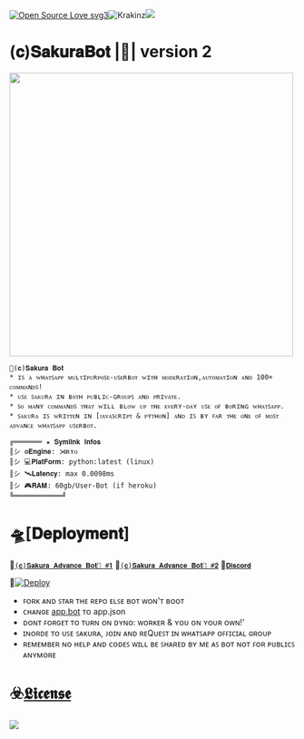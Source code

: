 [![Open Source Love svg3](https://badges.frapsoft.com/os/v3/open-source.svg?v=103)](https://github.com/ellerbrock/open-source-badges/)<img align="centre" src="https://img.shields.io/badge/Made%20for-VSCode-1f425f.svg" alt="Krakinz"/><img align="centre" src="https://img.shields.io/badge/Maintained%3F-yes-green.svg"/>

# (𝐜)𝐒𝐚𝐤𝐮𝐫𝐚𝐁𝐨𝐭 |🍹| version 2

<img align="centre"  height="500" src="https://github.com/Krakinz/Sakura/blob/KrakinzLab/Sakura%E2%98%A3%EF%B8%8FReactor/%D6%86%C7%9F%D3%84%CA%8A%CA%80%C7%9F.png">

```
🍹(𝐜)𝐒𝐚𝐤𝐮𝐫𝐚 𝐁𝐨𝐭
* ɪꜱ ᴀ ᴡʜᴀᴛꜱᴀᴘᴘ ᴍᴜʟᴛɪᴘᴜʀᴘᴏꜱᴇ-ᴜꜱᴇʀʙᴏᴛ ᴡɪᴛʜ ᴍᴏᴅᴇʀᴀᴛɪᴏɴ,ᴀᴜᴛᴏᴍᴀᴛɪᴏɴ ᴀɴᴅ 100+ ᴄᴏᴍᴍᴀɴᴅꜱ!
* ᴜꜱᴇ ꜱᴀᴋᴜʀᴀ ɪɴ ʙᴏᴛʜ ᴘᴜʙʟɪᴄ-ɢʀᴏᴜᴘꜱ ᴀɴᴅ ᴘʀɪᴠᴀᴛᴇ.
* ꜱᴏ ᴍᴀɴʏ ᴄᴏᴍᴍᴀɴᴅꜱ ᴛʜᴀᴛ ᴡɪʟʟ ʙʟᴏᴡ ᴜᴘ ᴛʜᴇ ᴇᴠᴇʀʏ-ᴅᴀʏ ᴜꜱᴇ ᴏꜰ ʙᴏʀɪɴɢ ᴡʜᴀᴛꜱᴀᴘᴘ.
* ꜱᴀᴋᴜʀᴀ ɪꜱ ᴡʀɪᴛᴛᴇɴ ɪɴ [ᴊᴀᴠᴀꜱᴄʀɪᴘᴛ & ᴘʏᴛʜᴏɴ] ᴀɴᴅ ɪꜱ ʙʏ ꜰᴀʀ ᴛʜᴇ ᴏɴᴇ ᴏꜰ ᴍᴏꜱᴛ ᴀᴅᴠᴀɴᴄᴇ ᴡʜᴀᴛꜱᴀᴘᴘ ᴜꜱᴇʀʙᴏᴛ.

╔═══════ ★ 𝐒𝐲𝐦𝐥𝐢𝐧𝐤 𝐈𝐧𝐟𝐨𝐬
║シ︎ ⚙️𝐄𝐧𝐠𝐢𝐧𝐞: ⋊ʀʏᴏ
║シ︎ 💻𝐏𝐥𝐚𝐭𝐅𝐨𝐫𝐦: python:latest (linux)
║シ︎ 🛰️𝐋𝐚𝐭𝐞𝐧𝐜𝐲: max 0.0098ms
║シ︎ 🎮𝐑𝐀𝐌: 60gb/User-Bot (if heroku)
╚════════════╝
```

# 🛸[𝐃𝐞𝐩𝐥𝐨𝐲𝐦𝐞𝐧𝐭]

🍹[`(𝐜)𝐒𝐚𝐤𝐮𝐫𝐚 𝐀𝐝𝐯𝐚𝐧𝐜𝐞 𝐁𝐨𝐭🍾 #𝟏`](https://chat.whatsapp.com/LKN8uVBd8ucHRHofz0jBSd)
🍹[`(𝐜)𝐒𝐚𝐤𝐮𝐫𝐚 𝐀𝐝𝐯𝐚𝐧𝐜𝐞 𝐁𝐨𝐭🍾 #𝟐`](https://chat.whatsapp.com/HKO5WLEZxMe3xWCyiv6vBu)
🍹[`𝐃𝐢𝐬𝐜𝐨𝐫𝐝`](https://discord.gg/xcFN6NDHEV)

🍹[![Deploy](https://www.herokucdn.com/deploy/button.svg)](https://heroku.com/deploy?template=https://github.com/Imash-BoT/New-test-bot-our-lg)

- ꜰᴏʀᴋ ᴀɴᴅ ꜱᴛᴀʀ ᴛʜᴇ ʀᴇᴘᴏ ᴇʟꜱᴇ ʙᴏᴛ ᴡᴏɴ'ᴛ ʙᴏᴏᴛ
- ᴄʜᴀɴɢᴇ [app.bot](app.bot) ᴛᴏ app.json
- ᴅᴏɴᴛ ꜰᴏʀɢᴇᴛ ᴛᴏ ᴛᴜʀɴ ᴏɴ ᴅʏɴᴏ: ᴡᴏʀᴋᴇʀ & ʏᴏᴜ ᴏɴ ʏᴏᴜʀ ᴏᴡɴ!'
- ɪɴᴏʀᴅᴇ ᴛᴏ ᴜꜱᴇ ꜱᴀᴋᴜʀᴀ, ᴊᴏɪɴ ᴀɴᴅ ʀᴇQᴜᴇꜱᴛ ɪɴ ᴡʜᴀᴛꜱᴀᴘᴘ ᴏꜰꜰɪᴄɪᴀʟ ɢʀᴏᴜᴘ
- ʀᴇᴍᴇᴍʙᴇʀ ɴᴏ ʜᴇʟᴘ ᴀɴᴅ ᴄᴏᴅᴇꜱ ᴡɪʟʟ ʙᴇ ꜱʜᴀʀᴇᴅ ʙʏ ᴍᴇ ᴀꜱ ʙᴏᴛ ɴᴏᴛ ꜰᴏʀ ᴘᴜʙʟɪᴄꜱ ᴀɴʏᴍᴏʀᴇ

# ☣️[𝕷𝖎𝖈𝖊𝖓𝖘𝖊](LICENSE)

<img align="centre" src="https://i.postimg.cc/4dQvSpCZ/image.gif">
